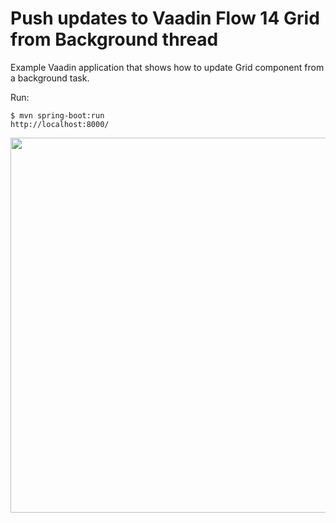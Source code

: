 Push updates to Vaadin Flow 14 Grid from Background thread
======

Example Vaadin application that shows how to update Grid component from
a background task.

Run:
```
$ mvn spring-boot:run
http://localhost:8000/
```

<img src="https://github.com/m1kah/vaadin-grid-push/raw/master/src/main/resouces/gridpushcells.gif?raw=true" width="600px" height="600px" />
